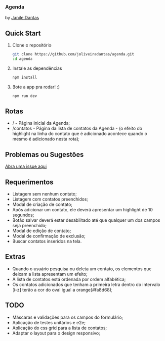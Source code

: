 ### Agenda ###

by [Janile Dantas](https://www.linkedin.com/in/janile-oliveira-dantas-60211411b/)

## Quick Start

1. Clone o repositório

   ```bash
   git clone https://github.com/joliveiradantas/agenda.git
   cd agenda
   ```

2. Instale as dependências

   ```bash
   npm install
   ```

3. Bote a app pra rodar! :)

   ```bash
   npm run dev
   ```

## Rotas

- /         - Página inicial da Agenda;
- /contatos - Página da lista de contatos da Agenda - (o efeito do highlight na linha do contato que é adicionado acontece quando o mesmo é adicionado nesta rota);

## Problemas ou Sugestões

[Abra uma issue aqui](/issues)

## Requerimentos

- Listagem sem nenhum contato;
- Listagem com contatos preenchidos;
- Modal de criação de contato;
- Após adicionar um contato, ele deverá apresentar um highlight de 10 segundos;
- Botão salvar deverá estar desabilitado até que qualquer um dos campos seja preenchido;
- Modal de edição de contato;
- Modal de confirmação de exclusão;
- Buscar contatos inseridos na tela.

## Extras

- Quando o usuário pesquisa ou deleta um contato, os elementos que deixam a lista apresentam um efeito;
- A lista de contatos está ordenada por ordem alfabética;
- Os contatos adicionados que tenham a primeira letra dentro do intervalo [i-z] terão a cor do oval igual a orange(#fa8d68);

## TODO

- Máscaras e validações para os campos do formulário;
- Aplicação de testes unitários e e2e;
- Aplicação do css grid para a lista de contatos;
- Adaptar o layout para o design responsivo;

